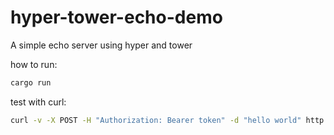 # hyper-tower-echo-demo
A simple echo server using hyper and tower

how to run:
```bash
cargo run
```

test with curl:
```bash
curl -v -X POST -H "Authorization: Bearer token" -d "hello world" http://127.0.0.1:3000
```
